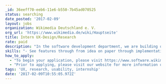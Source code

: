 ```yaml
---
_id: 36eeff70-eeb6-11e6-b550-7b45ad070525
status: searching
date_posted: '2017-02-09'
layout: jobs
organization: Wikimedia Deutschland e. V.
org_url: 'https://www.wikimedia.de/wiki/Hauptseite'
title: Intern UX-Design/Research
rate: paid
description: "In the software development department, we are building open source software that impacts one of the most visited websites in the world. Your work will help to improve our products’ usability and usefulness for readers and editors in the Wikimedia communities.\r\n\r\nWe are looking for an UX intern (m/f) to join our Software Engineering team in our office at the heart of Berlin. We are open to discuss possibilities to work remotely. You will work closely with our UX designer/researcher."
skills: "- See features through from idea on paper through implementation and evaluation.\r\n- Distill complex concepts into easy to understand talking points, graphics or prototypes to effectively articulate and discuss ideas with Product Managers, Engineers and the community.\r\n- Understand the community, their needs and the usability of our products by gathering, analysing and discussing qualitative and quantitative data\r\n- Iteratively improve features by consulting and exchanging with Product managers and Engineers."
how_to_apply:
  - "To begin your application, please visit https://www.software.wikimedia.de/jobs/ux-intern\r\n\r\nPlease apply with your CV, work examples and your desired period of internship. \r\n\r\n"
  - "Prior to applying, please visit our website for more information on the internship:\r\n\r\nhttps://www.software.wikimedia.de/jobs/ux-intern"
tags: 'UX, research, usability, internship'
date: '2017-02-09T10:55:05.972Z'
---
```


